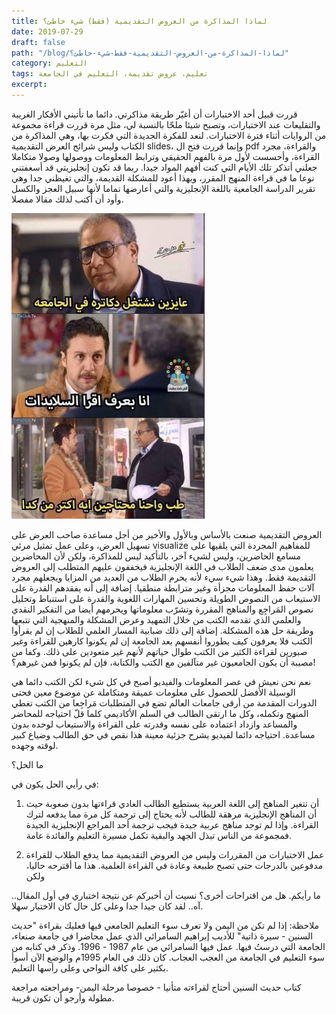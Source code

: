 ```yaml
---
title: لماذا المذاكرة من العروض التقديمية (فقط) شيء خاطئ؟
date: 2019-07-29
draft: false
path: "/blog/لماذا-المذاكرة-من-العروض-التقديمية-فقط-شيء-خاطئ؟"
category: التعليم
tags: تعليم، عروض تقديمة، التعليم في الجامعة
excerpt:
---
```


قررت قبيل أحد الاختبارات أن أغيّر طريقة مذاكرتي. دائما ما تأتيني الأفكار الغريبة والتقليعات عند الاختبارات، وتصبح شيئا ملحّا بالنسبة لي، مثل مرة قررت قراءة مجموعة من الروايات أثناء فترة الاختبارات. لنعد للفكرة الجديدة التي فكرت بها، وهي المذاكرة من الكتاب وليس شرائح العرض التقديمية slides، وإنما قررت فتح ال pdf والقراءة، مجرد القراءة، وأحسست لأول مرة بالفهم الحقيقي وترابط المعلومات ووصولها وصولا متكاملا جعلني أتذكر تلك الأيام التي كنت أفهم المواد جيدا. ربما قد تكون إنجليزيتي قد أسعفتني نوعا ما في قراءة المنهج المقرر، وبهذا أعود للمشكلة القديمة، والتي تغيظني جدا وهي تقرير الدراسة الجامعية باللغة الإنجليزية والتي أعارضها تماما لأنها سبيل العجز والكسل وأود أن أكتب لذلك مقالا مفصلا.

![](images/image.jpg)

العروض التقديمية صنعت بالأساس وبالأول والأخير من أجل مساعدة صاحب العرض على تسهيل العرض، وعلى عمل تمثيل مرئي visualize للمفاهيم المجردة التي يلقيها على مسامع الحاضرين، وليس لشيء آخر، بالتأكيد ليس للمذاكرة، ولكن لأن المحاضرين يعلمون مدى ضعف الطلاب في اللغة الإنجليزية فيخففون عليهم المتطلب إلى العروض التقديمة فقط. وهذا شيء سيء لأنه يحرم الطلاب من العديد من المزايا ويجعلهم مجرد آلات حفظ المعلومات مجزأة وغير مترابطة منطقيا. إضافة إلى أنه يفقدهم القدرة على الاستيعاب من النصوص الطويلة وتحسين المهارات اللغوية والقدرة على استنباط وتحليل نصوص المَراجِع والمناهج المقررة وتشرّب معلوماتها ويحرمهم أيضا من التفكير النقدي والعلمي الذي تقدمه الكتب من خلال التمهيد وعرض المشكلة والمنهجية التي تتبعها وطريقة حل هذه المشكلة. إضافة إلى ذلك ضبابية المسار العلمي للطلاب إن لم يقرأوا الكتب فلا يعرفون كيف يطوروا أنفسهم بعد الجامعة إن لم يكونوا كارهين للقراءة وغير صبورين لقراءة الكثير من الكتب طوال حياتهم لأنهم غير متعودين على ذلك. وكفا من مصيبة أن يكون الجامعيون غير متآلفين مع الكتب والكتابة، فإن لم يكونوا فمن غيرهم؟!

نعم نحن نعيش في عصر المعلومات والفيديو أصبح في كل شيء لكن الكتب دائما هي الوسيلة الأفضل للحصول على معلومات عميقة ومتكاملة عن موضوع معين فحتى الدورات المقدمة من أرقى جامعات العالم تضع في المتطلبات مَراجِعا من الكتب تغطي المنهج وتكمله، وكل ما ارتقى الطالب في السلم الأكاديمي كلما قلّ احتياجه للمحاضر والمساعد وازداد اعتماده على نفسه وقدرته على القراءة والاستيعاب لوحده بدون مساعدة. احتياجه دائما لفيديو يشرح جزئية معينة هذا نقص في حق الطالب وضياع كبير لوقته وجهده.

ما الحل؟

في رأيي الحل يكون في:

1) أن تتغير المناهج إلى اللغة العربية يستطيع الطالب العادي قراءتها بدون صعوبة حيث أن المناهج الإنجليزية مرهقة للطالب لأنه يحتاج إلى ترجمة كل مرة مما يدفعه لترك القراءة. وإذا لم توجد مناهج عربية جيدة فيجب ترجمة أحد المراجع الإنجليزية الجيدة فمجموعة من الناس تبذل الجهد والبقية تكمل مسيرة التعليم والفائدة عامة.

2) عمل الاختبارات من المقررات وليس من العروض التقديمية مما يدفع الطلاب للقراءة مدفوعين بالدرجات حتى تصبح طبيعة وعادة في القراءة العلمية. هذا ما أقترحه حاليا، ولكن

ما رأيكم. هل من اقتراحات أخرى؟ نسيت أن أخبركم عن نتيجة اختباري في أول المقال.. آه.. لقد كان جيدا جدا وعلى كل حال كان الاختبار سهلا.

ملاحظة: إذا لم تكن من اليمن ولا تعرف سوء التعليم الجامعي فيها فعليك بقراءة "حديث السنين - سيرة ذاتية" للأديب إبراهيم السامرائي الذي عمل محاضرا في جامعة صنعاء، الجامعة التي درستُ فيها. عمل فيها السامرائي من عام 1987 - 1996. وذكر في كتابه من سوء التعليم في الجامعة من العجب العجاب. كان ذلك في العام 1995م والوضع الآن أسوأ بكثير على كافة النواحي وعلى رأسها التعليم.

كتاب حديث السنين أحتاج لقراءته متأنيا - خصوصا مرحلة اليمن- ومراجعته مراجعة مطولة وأرجو أن تكون قريبة.